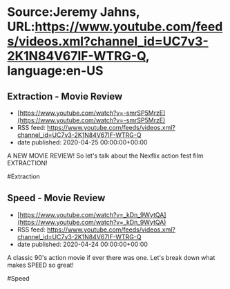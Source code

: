 # Source:Jeremy Jahns, URL:https://www.youtube.com/feeds/videos.xml?channel_id=UC7v3-2K1N84V67IF-WTRG-Q, language:en-US

## Extraction - Movie Review
 - [https://www.youtube.com/watch?v=-smrSP5MrzE](https://www.youtube.com/watch?v=-smrSP5MrzE)
 - RSS feed: https://www.youtube.com/feeds/videos.xml?channel_id=UC7v3-2K1N84V67IF-WTRG-Q
 - date published: 2020-04-25 00:00:00+00:00

A NEW MOVIE REVIEW! So let's talk about the Nexflix action fest film EXTRACTION!

#Extraction

## Speed - Movie Review
 - [https://www.youtube.com/watch?v=_kDn_9WytQA](https://www.youtube.com/watch?v=_kDn_9WytQA)
 - RSS feed: https://www.youtube.com/feeds/videos.xml?channel_id=UC7v3-2K1N84V67IF-WTRG-Q
 - date published: 2020-04-24 00:00:00+00:00

A classic 90's action movie if ever there was one. Let's break down what makes SPEED so great!

#Speed

